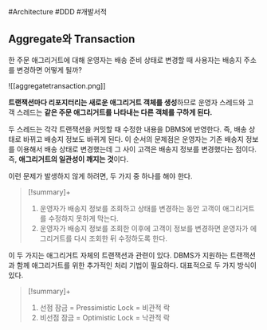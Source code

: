 #Architecture #DDD #개발서적 

## Aggregate와 Transaction
한 주문 애그리거트에 대해 운영자는 배송 준비 상태로 변경할 때 사용자는 배송지 주소를 변경하면 어떻게 될까?

![[aggregatetransaction.png]]

**트랜잭션마다 리포지터리는 새로운 애그리거트 객체를 생성**하므로 운영자 스레드와 고객 스레드는 **같은 주문 애그리거트를 나타내는 다른 객체를 구하게 된다.**

두 스레드는 각각 트랜잭션을 커밋할 때 수정한 내용을 DBMS에 반영한다. 즉, 배송 상태로 바뀌고 배송지 정보도 바뀌게 된다. 이 순서의 문제점은 운영자는 기존 배송지 정보를 이용해서 배송 상태로 변경했는데 그 사이 고객은 배송지 정보를 변경했다는 점이다. 즉, **애그리거트의 일관성이 깨지는 것**이다.

이런 문제가 발생하지 않게 하려면, 두 가지 중 하나를 해야 한다.

> [!summary]+ 
> 1. 운영자가 배송지 정보를 조회하고 상태를 변경하는 동안 고객이 애그리거트를 수정하지 못하게 막는다.
> 2. 운영자가 배송지 정보를 조회한 이후에 고객이 정보를 변경하면 운영자가 에그리거트를 다시 조회한 뒤 수정하도록 한다.

이 두 가지는 애그리거트 자체의 트랜잭션과 관련이 있다. DBMS가 지원하는 트랜잭션과 함께 애그리거트를 위한 추가적인 처리 기법이 필요하다. 대표적으로 두 가지 방식이 있다.

> [!summary]+ 
> 1. 선점 잠금 = Pressimistic Lock = 비관적 락
> 2. 비선점 잠금 = Optimistic Lock = 낙관적 락